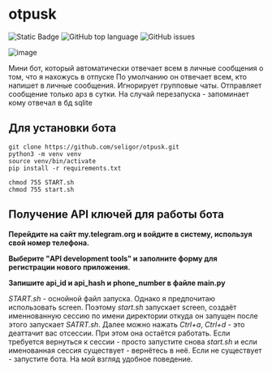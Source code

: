 # otpusk
![Static Badge](https://img.shields.io/badge/seligor-otpusk-otpusk)
![GitHub top language](https://img.shields.io/github/languages/top/seligor/otpusk)
![GitHub issues](https://img.shields.io/github/issues/seligor/otpusk)

![image](https://github.com/user-attachments/assets/cb1e617a-7deb-48fc-8ca7-f070be742c0e)


Мини бот, который автоматически отвечает всем в личные сообщения о том, что я нахожусь в отпуске
По умолчанию он отвечает всем, кто напишет в личные сообщения. Игнорирует групповые чаты. 
Отправляет сообщение только арз в сутки. На случай перезапуска - запоминает кому отвечал в бд sqlite


## Для установки бота 
```
git clone https://github.com/seligor/otpusk.git
python3 -m venv venv
source venv/bin/activate
pip install -r requirements.txt

chmod 755 START.sh
chmod 755 start.sh
```
## Получение API ключей для работы бота

__Перейдите на сайт my.telegram.org и войдите в систему, используя свой номер телефона.__

__Выберите "API development tools" и заполните форму для регистрации нового приложения.__

__Запишите api_id и api_hash и phone_number в файле main.py__


_START.sh_ - оснойной файл запуска. Однако я предпочитаю использовать screen. Поэтому _start.sh_ запускает screen, создаёт именнованную сессию по имени директории откуда он запущен
после этого запускает _SATRT.sh_. 
Далее можно нажать _Ctrl+a_, _Ctrl+d_ - это деаттачит вас отсессии. При этом она остаётся работать. Если требуется вернуться к сессии - просто запустите снова _start.sh_ и если именованная сессия существует - вернётесь в неё. Если не существует - запустите бота. На мой взгляд удобное поведение. 
